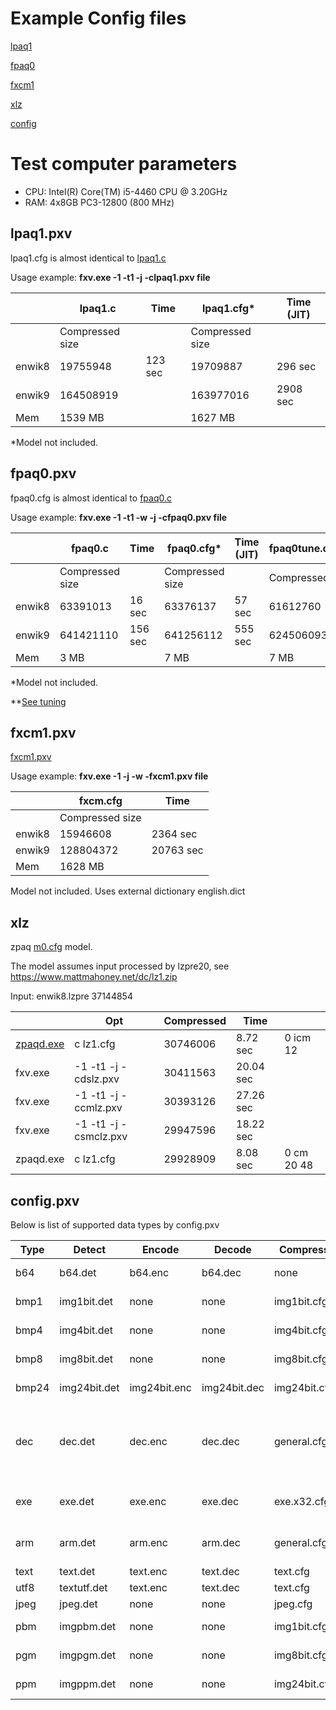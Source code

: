 # Example Config files

[lpaq1](#lpaq1pxv)

[fpaq0](#fpaq0pxv)

[fxcm1](#fxcm1pxv)

[xlz](#xlz)

[config](#configpxv)

# Test computer parameters
* CPU: Intel(R) Core(TM) i5-4460 CPU @ 3.20GHz
* RAM: 4x8GB PC3-12800 (800 MHz)

## lpaq1.pxv
lpaq1.cfg is almost identical to [lpaq1.c](http://www.mattmahoney.net/dc/text.html#1440)

Usage example: __fxv.exe -1 -t1 -j -clpaq1.pxv file__

|   |lpaq1.c|Time|  lpaq1.cfg*|Time (JIT)|
| --- | --- |--- |  --- | --- | 
| |Compressed size||Compressed size||
|  enwik8|19755948|123 sec|19709887|296 sec |
|  enwik9|164508919||163977016|2908 sec|
| Mem|1539 MB||1627 MB| |

*Model not included.

## fpaq0.pxv
fpaq0.cfg is almost identical to [fpaq0.c](https://mattmahoney.net/dc/fpaq0.cpp)

Usage example: __fxv.exe -1 -t1 -w -j -cfpaq0.pxv file__

|   |fpaq0.c|Time|  fpaq0.cfg*|Time (JIT)| fpaq0tune.cfg**|
| --- | --- |--- |  --- | --- | --- | 
| |Compressed size||Compressed size||Compressed size|
|  enwik8|63391013|16 sec|63376137|57 sec |61612760|
|  enwik9|641421110|156 sec|641256112|555 sec|624506093|
| Mem|3 MB||7 MB| |7 MB |

*Model not included.

**[See tuning](https://github.com/kaitz/fxvdev/blob/master/help/MoreExamples.md#fpaq0)

## fxcm1.pxv
 [fxcm1.pxv](https://github.com/kaitz/fxvdev/tree/master/fxcm1)

Usage example: __fxv.exe -1 -j -w -fxcm1.pxv file__

|   |fxcm.cfg|Time|
| --- | --- |--- |
| |Compressed size||
|  enwik8|15946608|2364 sec|
|  enwik9|128804372|20763 sec|
| Mem|1628 MB||

Model not included. Uses external dictionary english.dict

## xlz
zpaq [m0.cfg](https://encode.su/threads/1435-Byte-oriented-LZ77-compressor?p=27713&viewfull=1#post27713) model.

The model assumes input processed by lzpre20, see https://www.mattmahoney.net/dc/lz1.zip

Input: enwik8.lzpre 37144854

|  |Opt |Compressed|Time||
| --- | --- |--- |--- |--- |
|[zpaqd.exe](https://www.mattmahoney.net/dc/zpaqutil.html)| c lz1.cfg |  30746006  |   8.72 sec |  0 icm 12|
|fxv.exe  | -1 -t1 -j -cdslz.pxv |  30411563  |  20.04 sec ||
|fxv.exe  | -1 -t1 -j -ccmlz.pxv |  30393126  |  27.26 sec ||
|fxv.exe  | -1 -t1 -j -csmclz.pxv|  29947596  |  18.22 sec ||
|zpaqd.exe| c lz1.cfg            |  29928909  |   8.08 sec |  0 cm 20 48|

## config.pxv
Below is list of supported data types by config.pxv

|Type|Detect|Encode|Decode|Compress|Recursive|Description|
| --- | --- | --- | --- | --- | --- | --- |
| b64| b64.det|b64.enc |b64.dec | none |y| Base64 transform|
| bmp1| img1bit.det| none| none| img1bit.cfg|n| 1bit .bmp image|
| bmp4| img4bit.det| none| none| img4bit.cfg|n| 4bit .bmp image|
| bmp8| img8bit.det| none| none| img8bit.cfg|n| 8bit .bmp image|
| bmp24| img24bit.det| img24bit.enc| img24bit.dec| img24bit.cfg|n| 24bit .bmp image|
| dec| dec.det| dec.enc| dec.dec| general.cfg|n| DEC Alpha executable code transform, swap byte order|
| exe| exe.det| exe.enc| exe.dec| exe.x32.cfg|n| x86 executable code|
| arm| arm.det| arm.enc| arm.dec| general.cfg|n| arm executable code|
| text| text.det| text.enc|text.dec | text.cfg|n| text|
| utf8| textutf.det| text.enc|text.dec | text.cfg|n| utf8|
| jpeg| jpeg.det| none| none| jpeg.cfg|n| jpeg image|
| pbm| imgpbm.det| none| none| img1bit.cfg|n| 1bit .pbm image|
| pgm| imgpgm.det| none| none| img8bit.cfg|n| 8bit gray .pgm image|
| ppm| imgppm.det| none| none| img24bit.cfg|n| 24bit .ppm image|

